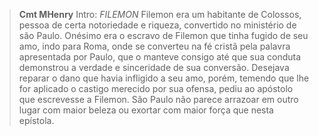 
> **Cmt MHenry** Intro: *FILEMON* Filemon era um habitante de Colossos, pessoa de certa notoriedade e riqueza, convertido no ministério de são Paulo. Onésimo era o escravo de Filemon que tinha fugido de seu amo, indo para Roma, onde se converteu na fé cristã pela palavra apresentada por Paulo, que o manteve consigo até que sua conduta demonstrou a verdade e sinceridade de sua conversão. Desejava reparar o dano que havia infligido a seu amo, porém, temendo que lhe for aplicado o castigo merecido por sua ofensa, pediu ao apóstolo que escrevesse a Filemon. São Paulo não parece arrazoar em outro lugar com maior beleza ou exortar com maior força que nesta epístola.